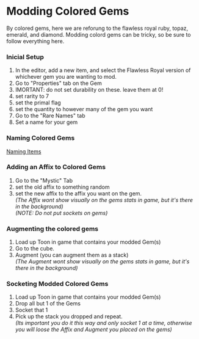 # Modding Colored Gems
By colored gems, here we are reforung to the flawless royal ruby, topaz, emerald, and diamond. Modding colord gems can be tricky, so be sure to follow everything here.


### Inicial Setup
1. In the editor, add a new item, and select the Flawless Royal version of whichever gem you are wanting to mod.
2. Go to "Properties" tab on the Gem
2. IMORTANT: do not set durability on these. leave them at 0!
3. set rarity to 7
4. set the primal flag
5. set the quantity to however many of the gem you want
5. Go to the "Rare Names" tab
6. Set a name for your gem


### Naming Colored Gems
[Naming Items](NamingItems.md)


### Adding an Affix to Colored Gems
1. Go to the "Mystic" Tab
2. set the old affix to something random
3. set the new affix to the affix you want on the gem.  
_(The Affix wont show visually on the gems stats in game, but it's there in the background)_  
_(NOTE: Do not put sockets on gems)_


### Augmenting the colored gems
1. Load up Toon in game that contains your modded Gem(s)
2. Go to the cube.
3. Augment (you can augment them as a stack)  
_(The Augment wont show visually on the gems stats in game, but it's there in the background)_


### Socketing Modded Colored Gems
1. Load up Toon in game that contains your modded Gem(s)
2. Drop all but 1 of the Gems
3. Socket that 1
4. Pick up the stack you dropped and repeat.  
_(Its important you do it this way and only socket 1 at a time, otherwise you will loose the Affix and Augment you placed on the gems)_
